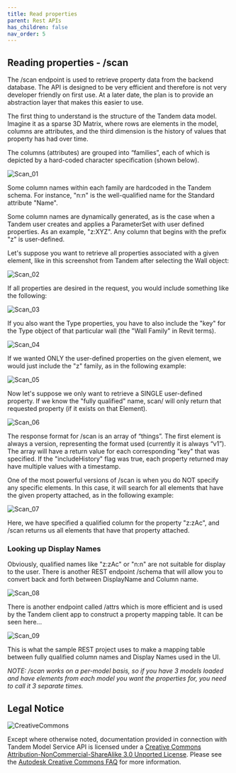 ```yaml
---
title: Read properties
parent: Rest APIs
has_children: false
nav_order: 5
---
```

## Reading properties - /scan

The /scan endpoint is used to retrieve property data from the backend database.  The API is designed to be very efficient and therefore is not very developer friendly on first use.  At a later date, the plan is to provide an abstraction layer that makes this easier to use.

The first thing to understand is the structure of the Tandem data model.  Imagine it as a sparse 3D Matrix, where rows are elements in the model, columns are attributes, and the third dimension is the history of values that property has had over time.

The columns (attributes) are grouped into “families”, each of which is depicted by a hard-coded character specification (shown below).

![Scan_01](./img/scan_01.png)

Some column names within each family are hardcoded in the Tandem schema.  For instance, "n:n" is the well-qualified name for the Standard attribute "Name".

Some column names are dynamically generated, as is the case when a Tandem user creates and applies a ParameterSet with user defined properties.  As an example, "z:XYZ".  Any column that begins with the prefix "z" is user-defined.

Let's suppose you want to retrieve all properties associated with a given element, like in this screenshot from Tandem after selecting the Wall object:

![Scan_02](./img/scan_02.png)

If all properties are desired in the request, you would include something like the following:

![Scan_03](./img/scan_03.png)

If you also want the Type properties, you have to also include the "key" for the Type object of that particular wall (the "Wall Family" in Revit terms).

![Scan_04](./img/scan_04.png)

If we wanted ONLY the user-defined properties on the given element, we would just include the "z" family, as in the following example:

![Scan_05](./img/scan_05.png)

Now let's suppose we only want to retrieve a SINGLE user-defined property.  If we know the "fully qualified" name, scan/ will only return that requested property (if it exists on that Element).

![Scan_06](./img/scan_06.png)

The response format for /scan is an array of “things”. The first element is always a version, representing the format used (currently it is always “v1”).  The array will have a return value for each corresponding "key" that was specified.  If the "includeHistory" flag was true, each property returned may have multiple values with a timestamp.

One of the most powerful versions of /scan is when you do NOT specify any specific elements.  In this case, it will search for all elements that have the given property attached, as in the following example:

![Scan_07](./img/scan_07.png)

Here, we have specified a qualified column for the property "z:zAc", and /scan returns us all elements that have that property attached.


### Looking up Display Names

Obviously, qualified names like "z:zAc" or "n:n" are not suitable for display to the user.  There is another REST endpoint /schema that will allow you to convert back and forth between DisplayName and Column name.

![Scan_08](./img/scan_08.png)

There is another endpoint called /attrs which is more efficient and is used by the Tandem client app to construct a property mapping table.  It can be seen here...

![Scan_09](./img/scan_09.png)

This is what the sample REST project uses to make a mapping table between fully qualified column names and Display Names used in the UI.


_NOTE: /scan works on a per-model basis, so if you have 3 models loaded and have elements from each model you want the properties for, you need to call it 3 separate times._


## Legal Notice

![CreativeCommons](./img/CreativeCommons.png)

Except where otherwise noted, documentation provided in connection with Tandem Model Service API is licensed under a [Creative Commons Attribution-NonCommercial-ShareAlike 3.0 Unported License](https://creativecommons.org/licenses/by-nc-sa/3.0/). Please see the [Autodesk Creative Commons FAQ](https://knowledge.autodesk.com/customer-service/share-the-knowledge) for more information.

